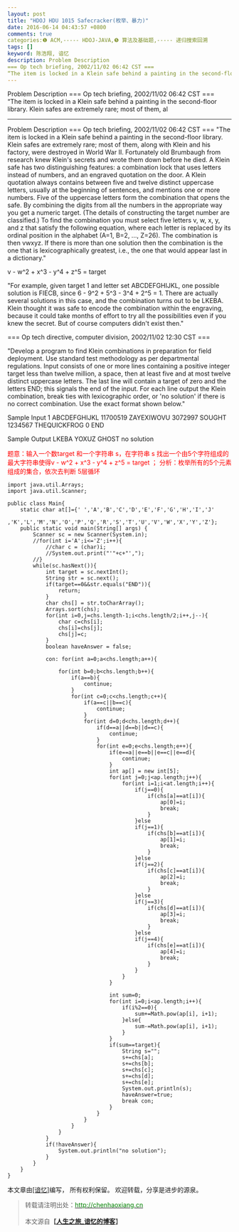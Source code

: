 ```yaml
---
layout: post
title: "HDOJ HDU 1015 Safecracker(枚举、暴力)"
date: 2016-06-14 04:43:57 +0800
comments: true
categories:❶ ACM,----- HDOJ-JAVA,❺ 算法及基础题,----- 递归搜索回溯
tags: []
keyword: 陈浩翔, 谙忆
description: Problem Description 
=== Op tech briefing, 2002/11/02 06:42 CST ===  
“The item is locked in a Klein safe behind a painting in the second-floor library. Klein safes are extremely rare; most of them, al 
---
```



Problem Description 
=== Op tech briefing, 2002/11/02 06:42 CST ===  
“The item is locked in a Klein safe behind a painting in the second-floor library. Klein safes are extremely rare; most of them, al
<!-- more -->
----------

Problem Description
=== Op tech briefing, 2002/11/02 06:42 CST === 
"The item is locked in a Klein safe behind a painting in the second-floor library. Klein safes are extremely rare; most of them, along with Klein and his factory, were destroyed in World War II. Fortunately old Brumbaugh from research knew Klein's secrets and wrote them down before he died. A Klein safe has two distinguishing features: a combination lock that uses letters instead of numbers, and an engraved quotation on the door. A Klein quotation always contains between five and twelve distinct uppercase letters, usually at the beginning of sentences, and mentions one or more numbers. Five of the uppercase letters form the combination that opens the safe. By combining the digits from all the numbers in the appropriate way you get a numeric target. (The details of constructing the target number are classified.) To find the combination you must select five letters v, w, x, y, and z that satisfy the following equation, where each letter is replaced by its ordinal position in the alphabet (A=1, B=2, ..., Z=26). The combination is then vwxyz. If there is more than one solution then the combination is the one that is lexicographically greatest, i.e., the one that would appear last in a dictionary." 

v - w^2 + x^3 - y^4 + z^5 = target 

"For example, given target 1 and letter set ABCDEFGHIJKL, one possible solution is FIECB, since 6 - 9^2 + 5^3 - 3^4 + 2^5 = 1. There are actually several solutions in this case, and the combination turns out to be LKEBA. Klein thought it was safe to encode the combination within the engraving, because it could take months of effort to try all the possibilities even if you knew the secret. But of course computers didn't exist then." 

=== Op tech directive, computer division, 2002/11/02 12:30 CST === 

"Develop a program to find Klein combinations in preparation for field deployment. Use standard test methodology as per departmental regulations. Input consists of one or more lines containing a positive integer target less than twelve million, a space, then at least five and at most twelve distinct uppercase letters. The last line will contain a target of zero and the letters END; this signals the end of the input. For each line output the Klein combination, break ties with lexicographic order, or 'no solution' if there is no correct combination. Use the exact format shown below."

 

Sample Input
1 ABCDEFGHIJKL
11700519 ZAYEXIWOVU
3072997 SOUGHT
1234567 THEQUICKFROG
0 END
 

Sample Output
LKEBA
YOXUZ
GHOST
no solution


<font color="red">题意：输入一个数target 和一个字符串 s，在字符串 s 找出一个由5个字符组成的最大字符串使得v - w^2 + x^3 - y^4 + z^5 = target ；
 分析：枚举所有的5个元素组成的集合，依次去判断
 5层循环
</font>

```
import java.util.Arrays;
import java.util.Scanner;

public class Main{
	static char at[]={' ','A','B','C','D','E','F','G','H','I','J'
			,'K','L','M','N','O','P','Q','R','S','T','U','V','W','X','Y','Z'};
	public static void main(String[] args) {
		Scanner sc = new Scanner(System.in);
		//for(int i='A';i<='Z';i++){
			//char c = (char)i;
			//System.out.print("'"+c+"',");
		//}
		while(sc.hasNext()){
			int target = sc.nextInt();
			String str = sc.next();
			if(target==0&&str.equals("END")){
				return;
			}
			char chs[] = str.toCharArray();
			Arrays.sort(chs);
			for(int i=0,j=chs.length-1;i<chs.length/2;i++,j--){
				char c=chs[i];
				chs[i]=chs[j];
				chs[j]=c;
			}
			boolean haveAnswer = false;
			
			con: for(int a=0;a<chs.length;a++){
				
				for(int b=0;b<chs.length;b++){
					if(a==b){
						continue;
					}
					for(int c=0;c<chs.length;c++){
						if(a==c||b==c){
							continue;
						}
						for(int d=0;d<chs.length;d++){
							if(d==a||d==b||d==c){
								continue;
							}
							for(int e=0;e<chs.length;e++){
								if(e==a||e==b||e==c||e==d){
									continue;
								}
								int ap[] = new int[5];
								for(int j=0;j<ap.length;j++){
									for(int i=1;i<at.length;i++){
										if(j==0){
											if(chs[a]==at[i]){
												ap[0]=i;
												break;
											}
										}else
										if(j==1){
											if(chs[b]==at[i]){
												ap[1]=i;
												break;
											}
										}else
										if(j==2){
											if(chs[c]==at[i]){
												ap[2]=i;
												break;
											}
										}else
										if(j==3){
											if(chs[d]==at[i]){
												ap[3]=i;
												break;
											}
										}else
										if(j==4){
											if(chs[e]==at[i]){
												ap[4]=i;
												break;
											}
										}
									}
								}
								
								int sum=0;
								for(int i=0;i<ap.length;i++){
									if(i%2==0){
										sum+=Math.pow(ap[i], i+1);
									}else{
										sum-=Math.pow(ap[i], i+1);
									}
								}
								if(sum==target){
									String s="";
									s+=chs[a];
									s+=chs[b];
									s+=chs[c];
									s+=chs[d];
									s+=chs[e];
									System.out.println(s);
									haveAnswer=true;
									break con;
								}
							}
						}
					}
				}
			}
			if(!haveAnswer){
				System.out.println("no solution");
			}
		}
	}
}

```

本文章由<a href="http://chenhaoxiang.cn/">[谙忆]</a>编写， 所有权利保留。 
欢迎转载，分享是进步的源泉。
<blockquote cite='陈浩翔'>
<p background-color='#D3D3D3'>转载请注明出处：<a href='http://chenhaoxiang.cn'><font color="green">http://chenhaoxiang.cn</font></a><br><br>
本文源自<strong>【<a href='http://chenhaoxiang.cn' target='_blank'>人生之旅_谙忆的博客</a>】</strong></p>
</blockquote>
